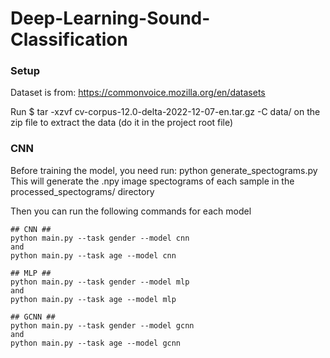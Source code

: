 # Deep-Learning-Sound-Classification

### Setup ###
Dataset is from: https://commonvoice.mozilla.org/en/datasets

Run 
$ tar -xzvf cv-corpus-12.0-delta-2022-12-07-en.tar.gz -C data/ 
on the zip file to extract the data (do it in the project root file)


### CNN ###
Before training the model, you need run:
python generate_spectograms.py
This will generate the .npy image spectograms of each sample in the processed_spectograms/ directory

Then you can run the following commands for each model

    ## CNN ##
    python main.py --task gender --model cnn
    and
    python main.py --task age --model cnn

    ## MLP ##
    python main.py --task gender --model mlp
    and
    python main.py --task age --model mlp

    ## GCNN ##
    python main.py --task gender --model gcnn
    and
    python main.py --task age --model gcnn

